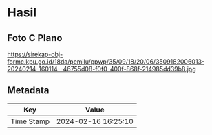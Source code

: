 # Hasil

## Foto C Plano

https://sirekap-obj-formc.kpu.go.id/18da/pemilu/ppwp/35/09/18/20/06/3509182006013-20240214-160114--46755d08-f0f0-400f-868f-214985dd39b8.jpg


## Metadata

| Key        | Value               |
| ---------- | ------------------- |
| Time Stamp | 2024-02-16 16:25:10 |



